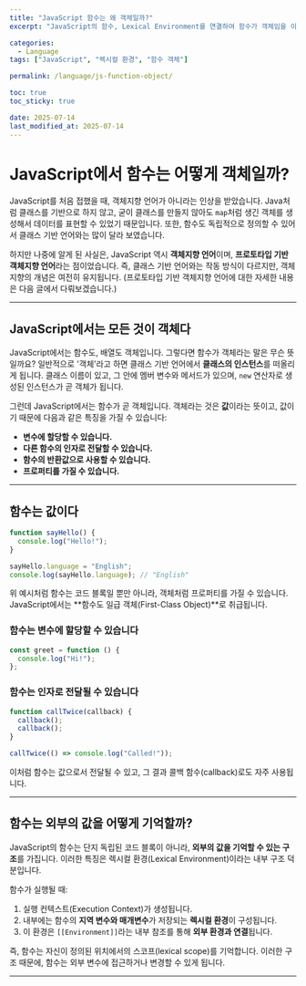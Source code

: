 ```yaml
---
title: "JavaScript 함수는 왜 객체일까?"
excerpt: "JavaScript의 함수, Lexical Environment를 연결하여 함수가 객체임을 이해해봅니다.."

categories:
  - Language
tags: ["JavaScript", "렉시컬 환경", "함수 객체"]

permalink: /language/js-function-object/

toc: true
toc_sticky: true

date: 2025-07-14
last_modified_at: 2025-07-14
---
```




# JavaScript에서 함수는 어떻게 객체일까?

JavaScript를 처음 접했을 때, 객체지향 언어가 아니라는 인상을 받았습니다.
Java처럼 클래스를 기반으로 하지 않고, 굳이 클래스를 만들지 않아도 `map`처럼 생긴 객체를 생성해서 데이터를 표현할 수 있었기 때문입니다.
또한, 함수도 독립적으로 정의할 수 있어서 클래스 기반 언어와는 많이 달라 보였습니다.

하지만 나중에 알게 된 사실은, JavaScript 역시 **객체지향 언어**이며, **프로토타입 기반 객체지향 언어**라는 점이었습니다.
즉, 클래스 기반 언어와는 작동 방식이 다르지만, 객체지향의 개념은 여전히 유지됩니다.
(프로토타입 기반 객체지향 언어에 대한 자세한 내용은 다음 글에서 다뤄보겠습니다.)

---

## JavaScript에서는 모든 것이 객체다

JavaScript에서는 함수도, 배열도 객체입니다.
그렇다면 함수가 객체라는 말은 무슨 뜻일까요?
일반적으로 '객체'라고 하면 클래스 기반 언어에서 **클래스의 인스턴스**를 떠올리게 됩니다.
클래스 이름이 있고, 그 안에 멤버 변수와 메서드가 있으며, `new` 연산자로 생성된 인스턴스가 곧 객체가 됩니다.

그런데 JavaScript에서는 함수가 곧 객체입니다.
객체라는 것은 **값**이라는 뜻이고, 값이기 때문에 다음과 같은 특징을 가질 수 있습니다:

* **변수에 할당할 수 있습니다.**
* **다른 함수의 인자로 전달할 수 있습니다.**
* **함수의 반환값으로 사용할 수 있습니다.**
* **프로퍼티를 가질 수 있습니다.**

---

## 함수는 값이다

```js
function sayHello() {
  console.log("Hello!");
}

sayHello.language = "English";
console.log(sayHello.language); // "English"
```

위 예시처럼 함수는 코드 블록일 뿐만 아니라, 객체처럼 프로퍼티를 가질 수 있습니다.
JavaScript에서는 \*\*함수도 일급 객체(First-Class Object)\*\*로 취급됩니다.

### 함수는 변수에 할당할 수 있습니다

```js
const greet = function () {
  console.log("Hi!");
};
```

### 함수는 인자로 전달될 수 있습니다

```js
function callTwice(callback) {
  callback();
  callback();
}

callTwice(() => console.log("Called!"));
```

이처럼 함수는 값으로서 전달될 수 있고, 그 결과 콜백 함수(callback)로도 자주 사용됩니다.

---

## 함수는 외부의 값을 어떻게 기억할까?

JavaScript의 함수는 단지 독립된 코드 블록이 아니라, **외부의 값을 기억할 수 있는 구조**를 가집니다.
이러한 특징은 렉시컬 환경(Lexical Environment)이라는 내부 구조 덕분입니다.

함수가 실행될 때:

1. 실행 컨텍스트(Execution Context)가 생성됩니다.
2. 내부에는 함수의 **지역 변수와 매개변수**가 저장되는 **렉시컬 환경**이 구성됩니다.
3. 이 환경은 `[[Environment]]`라는 내부 참조를 통해 **외부 환경과 연결**됩니다.

즉, 함수는 자신이 정의된 위치에서의 스코프(lexical scope)를 기억합니다.
이러한 구조 때문에, 함수는 외부 변수에 접근하거나 변경할 수 있게 됩니다.

---

